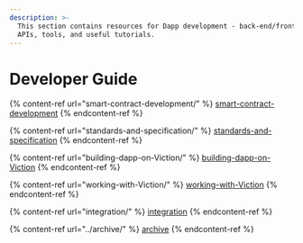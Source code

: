 ```yaml
---
description: >-
  This section contains resources for Dapp development - back-end/front-end
  APIs, tools, and useful tutorials.
---
```


# Developer Guide

{% content-ref url="smart-contract-development/" %}
[smart-contract-development](smart-contract-development/)
{% endcontent-ref %}

{% content-ref url="standards-and-specification/" %}
[standards-and-specification](standards-and-specification/)
{% endcontent-ref %}

{% content-ref url="building-dapp-on-Viction/" %}
[building-dapp-on-Viction](building-dapp-on-Viction/)
{% endcontent-ref %}

{% content-ref url="working-with-Viction/" %}
[working-with-Viction](working-with-Viction/)
{% endcontent-ref %}

{% content-ref url="integration/" %}
[integration](integration/)
{% endcontent-ref %}

{% content-ref url="../archive/" %}
[archive](../archive/)
{% endcontent-ref %}
